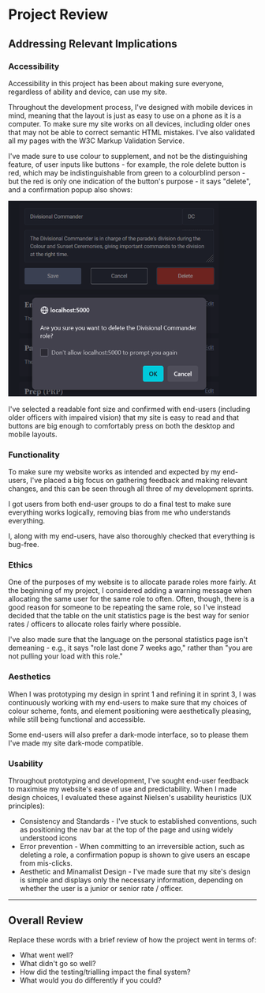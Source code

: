 # Project Review

## Addressing Relevant Implications

### Accessibility

Accessibility in this project has been about making sure everyone, regardless of ability and device, can use my site.

Throughout the development process, I've designed with mobile devices in mind, meaning that the layout is just as easy to use on a phone as it is a computer. To make sure my site works on all devices, including older ones that may not be able to correct semantic HTML mistakes. I've also validated all my pages with the W3C Markup Validation Service.

I've made sure to use colour to supplement, and not be the distinguishing feature, of user inputs like buttons - for example, the role delete button is red, which may be indistinguishable from green to a colourblind person - but the red is only one indication of the button's purpose - it says "delete", and a confirmation popup also shows:

![Confirmation popup for delete](screenshots/review_confirm.png)

I've selected a readable font size and confirmed with end-users (including older officers with impaired vision) that my site is easy to read and that buttons are big enough to comfortably press on both the desktop and mobile layouts.

### Functionality

To make sure my website works as intended and expected by my end-users, I've placed a big focus on gathering feedback and making relevant changes, and this can be seen through all three of my development sprints.

I got users from both end-user groups to do a final test to make sure everything works logically, removing bias from me who understands everything.

I, along with my end-users, have also thoroughly checked that everything is bug-free.


### Ethics

One of the purposes of my website is to allocate parade roles more fairly. At the beginning of my project, I considered adding a warning message when allocating the same user for the same role to often. Often, though, there is a good reason for someone to be repeating the same role, so I've instead decided that the table on the unit statistics page is the best way for senior rates / officers to allocate roles fairly where possible.

I've also made sure that the language on the personal statistics page isn't demeaning - e.g., it says "role last done 7 weeks ago," rather than "you are not pulling your load with this role."


### Aesthetics

When I was prototyping my design in sprint 1 and refining it in sprint 3, I was continuously working with my end-users to make sure that my choices of colour scheme, fonts, and element positioning were aesthetically pleasing, while still being functional and accessible.

Some end-users will also prefer a dark-mode interface, so to please them I've made my site dark-mode compatible.


### Usability

Throughout prototyping and development, I've sought end-user feedback to maximise my website's ease of use and predictability. When I made design choices, I evaluated these against Nielsen's usability heuristics (UX principles):

- Consistency and Standards - I've stuck to established conventions, such as positioning the nav bar at the top of the page and using widely understood icons
- Error prevention - When committing to an irreversible action, such as deleting a role, a confirmation popup is shown to give users an escape from mis-clicks.
- Aesthetic and Minamalist Design - I've made sure that my site's design is simple and displays only the necessary information, depending on whether the user is a junior or senior rate / officer.

---

## Overall Review

Replace these words with a brief review of how the project went in terms of:
- What went well?
- What didn't go so well?
- How did the testing/trialling impact the final system?
- What would you do differently if you could?

